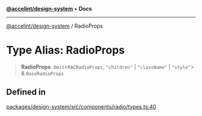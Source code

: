 [**@accelint/design-system**](../README.md) • **Docs**

***

[@accelint/design-system](../README.md) / RadioProps

# Type Alias: RadioProps

> **RadioProps**: `Omit`\<`RACRadioProps`, `"children"` \| `"className"` \| `"style"`\> & `BaseRadioProps`

## Defined in

[packages/design-system/src/components/radio/types.ts:40](https://github.com/gohypergiant/standard-toolkit/blob/258694cea8ed8bbd956b3cf5da47c2c9debcf127/packages/design-system/src/components/radio/types.ts#L40)
